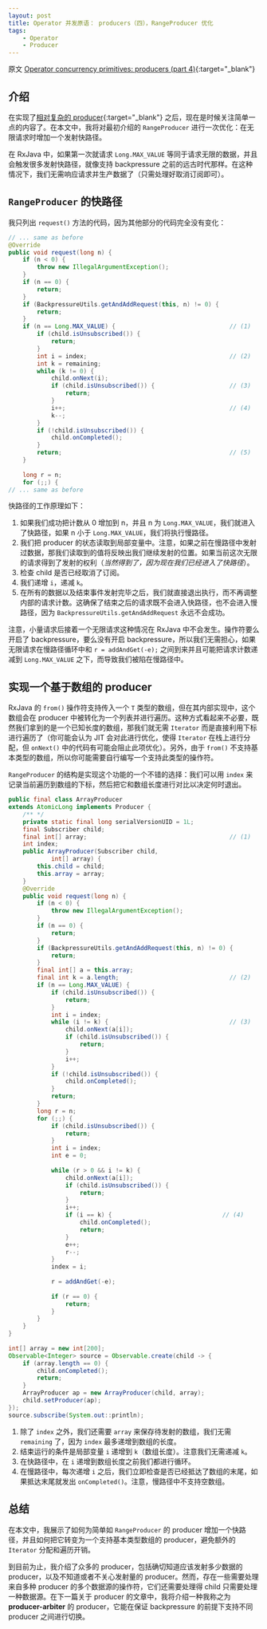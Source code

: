 ```yaml
---
layout: post
title: Operator 并发原语： producers（四），RangeProducer 优化
tags:
    - Operator
    - Producer
---
```


原文 [Operator concurrency primitives: producers (part 4)](http://akarnokd.blogspot.com/2015/05/operator-concurrency-primitives_13.html){:target="_blank"}

## 介绍

在实现了[相对复杂的 producer](/AdvancedRxJava/2016/06/11/operator-concurrency-primitives-5/){:target="_blank"} 之后，现在是时候关注简单一点的内容了。在本文中，我将对最初介绍的 `RangeProducer` 进行一次优化：在无限请求时增加一个发射快路径。

在 RxJava 中，如果第一次就请求 `Long.MAX_VALUE` 等同于请求无限的数据，并且会触发很多发射快路径，就像支持 backpressure 之前的远古时代那样。在这种情况下，我们无需响应请求并生产数据了（只需处理好取消订阅即可）。

## `RangeProducer` 的快路径

我只列出 `request()` 方法的代码，因为其他部分的代码完全没有变化：

~~~ java
// ... same as before
@Override
public void request(long n) {
    if (n < 0) {
        throw new IllegalArgumentException();
    }
    if (n == 0) {
        return;
    }
    if (BackpressureUtils.getAndAddRequest(this, n) != 0) {
        return;
    }
    if (n == Long.MAX_VALUE) {                                // (1)
        if (child.isUnsubscribed()) {
            return;
        }
        int i = index;                                        // (2)
        int k = remaining;
        while (k != 0) {
            child.onNext(i);
            if (child.isUnsubscribed()) {                     // (3)
                return;
            }
            i++;                                              // (4)
            k--;
        }
        if (!child.isUnsubscribed()) {
            child.onCompleted();
        }
        return;                                               // (5)
    }
 
    long r = n;
    for (;;) {
// ... same as before
~~~

快路径的工作原理如下：

1. 如果我们成功把计数从 0 增加到 n，并且 n 为 `Long.MAX_VALUE`，我们就进入了快路径，如果 n 小于 `Long.MAX_VALUE`，我们将执行慢路径。
2. 我们把 producer 的状态读取到局部变量中。注意，如果之前在慢路径中发射过数据，那我们读取到的值将反映出我们继续发射的位置。如果当前这次无限的请求得到了发射的权利（_当然得到了，因为现在我们已经进入了快路径_）。
3. 检查 child 是否已经取消了订阅。
4. 我们递增 `i`，递减 `k`。
5. 在所有的数据以及结束事件发射完毕之后，我们就直接退出执行，而不再调整内部的请求计数。这确保了结束之后的请求既不会进入快路径，也不会进入慢路径，因为 `BackpressureUtils.getAndAddRequest` 永远不会成功。

注意，小量请求后接着一个无限请求这种情况在 RxJava 中不会发生。操作符要么开启了 backpressure，要么没有开启 backpressure，所以我们无需担心，如果无限请求在慢路径循环中和 `r = addAndGet(-e);` 之间到来并且可能把请求计数递减到 `Long.MAX_VALUE` 之下，而导致我们被陷在慢路径中。

## 实现一个基于数组的 producer

RxJava 的 `from()` 操作符支持传入一个 `T` 类型的数组，但在其内部实现中，这个数组会在 producer 中被转化为一个列表并进行遍历。这种方式看起来不必要，既然我们拿到的是一个已知长度的数组，那我们就无需 `Iterator` 而是直接利用下标进行遍历了（你可能会认为 JIT 会对此进行优化，使得 `Iterator` 在栈上进行分配，但 `onNext()` 中的代码有可能会阻止此项优化）。另外，由于 `from()` 不支持基本类型的数组，所以你可能需要自行编写一个支持此类型的操作符。

`RangeProducer` 的结构是实现这个功能的一个不错的选择：我们可以用 `index` 来记录当前遍历到数组的下标，然后把它和数组长度进行对比以决定何时退出。

~~~ java
public final class ArrayProducer 
extends AtomicLong implements Producer {
    /** */
    private static final long serialVersionUID = 1L;
    final Subscriber child;
    final int[] array;                                        // (1)
    int index;
    public ArrayProducer(Subscriber child, 
            int[] array) {
        this.child = child;
        this.array = array;
    }
    @Override
    public void request(long n) {
        if (n < 0) {
            throw new IllegalArgumentException();
        }
        if (n == 0) {
            return;
        }
        if (BackpressureUtils.getAndAddRequest(this, n) != 0) {
            return;
        }
        final int[] a = this.array;
        final int k = a.length;                               // (2)
        if (n == Long.MAX_VALUE) {
            if (child.isUnsubscribed()) {
                return;
            }
            int i = index;
            while (i != k) {                                  // (3)
                child.onNext(a[i]);
                if (child.isUnsubscribed()) {
                    return;
                }
                i++;
            }
            if (!child.isUnsubscribed()) {
                child.onCompleted();
            }
            return;
        }
        long r = n;
        for (;;) {
            if (child.isUnsubscribed()) {
                return;
            }
            int i = index;
            int e = 0;
             
            while (r > 0 && i != k) {
                child.onNext(a[i]);
                if (child.isUnsubscribed()) {
                    return;
                }
                i++;
                if (i == k) {                               // (4)
                    child.onCompleted();
                    return;
                }
                e++;
                r--;
            }
            index = i;
             
            r = addAndGet(-e);
             
            if (r == 0) {
                return;
            }
        }
    }
}
 
int[] array = new int[200];
Observable<Integer> source = Observable.create(child -> {
    if (array.length == 0) {
        child.onCompleted();
        return;
    }
    ArrayProducer ap = new ArrayProducer(child, array);
    child.setProducer(ap);
});
source.subscribe(System.out::println);
~~~

1. 除了 `index` 之外，我们还需要 `array` 来保存待发射的数组，我们无需 `remaining` 了，因为 `index` 最多递增到数组的长度。
2. 结束运行的条件是局部变量 `i` 递增到 `k`（数组长度）。注意我们无需递减 `k`。
3. 在快路径中，在 `i` 递增到数组长度之前我们都进行循环。
4. 在慢路径中，每次递增 `i` 之后，我们立即检查是否已经抵达了数组的末尾，如果抵达末尾就发出 `onCompleted()`。注意，慢路径中不支持空数组。

## 总结

在本文中，我展示了如何为简单如 `RangeProducer` 的 producer 增加一个快路径，并且如何把它转变为一个支持基本类型数组的 producer，避免额外的 `Iterator` 分配和遍历开销。

到目前为止，我介绍了众多的 producer，包括确切知道应该发射多少数据的 producer，以及不知道或者不关心发射量的 producer。然而，存在一些需要处理来自多种 producer 的多个数据源的操作符，它们还需要处理得 child 只需要处理一种数据源。在下一篇关于 producer 的文章中，我将介绍一种我称之为 **producer-arbiter** 的 producer，它能在保证 backpressure 的前提下支持不同 producer 之间进行切换。
